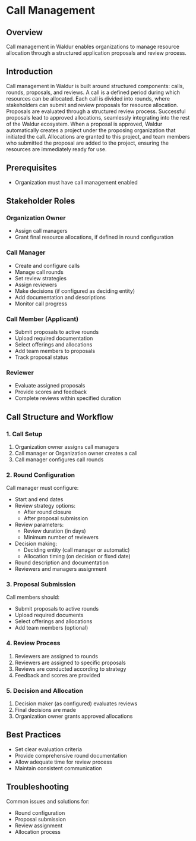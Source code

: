 # Call Management

## Overview

Call management in Waldur enables organizations to manage resource allocation through a structured application proposals and review process.

## Introduction

Call management in Waldur is built around structured components: calls, rounds, proposals, and reviews. A call is a defined period during which resources can be allocated. Each call is divided into rounds, where stakeholders can submit and review proposals for resource allocation. Proposals are evaluated through a structured review process. Successful proposals lead to approved allocations, seamlessly integrating into the rest of the Waldur ecosystem. When a proposal is approved, Waldur automatically creates a project under the proposing organization that initiated the call. Allocations are granted to this project, and team members who submitted the proposal are added to the project, ensuring the resources are immediately ready for use.

## Prerequisites

- Organization must have call management enabled

## Stakeholder Roles

### Organization Owner

- Assign call managers
- Grant final resource allocations, if defined in round configuration

### Call Manager

- Create and configure calls
- Manage call rounds
- Set review strategies
- Assign reviewers
- Make decisions (if configured as deciding entity)
- Add documentation and descriptions
- Monitor call progress

### Call Member (Applicant)

- Submit proposals to active rounds
- Upload required documentation
- Select offerings and allocations
- Add team members to proposals
- Track proposal status

### Reviewer

- Evaluate assigned proposals
- Provide scores and feedback
- Complete reviews within specified duration

## Call Structure and Workflow

### 1. Call Setup

1. Organization owner assigns call managers
2. Call manager or Organization owner creates a call
3. Call manager configures call rounds

### 2. Round Configuration

Call manager must configure:
- Start and end dates
- Review strategy options:
  - After round closure
  - After proposal submission
- Review parameters:
  - Review duration (in days)
  - Minimum number of reviewers
- Decision making:
  - Deciding entity (call manager or automatic)
  - Allocation timing (on decision or fixed date)
- Round description and documentation
- Reviewers and managers assignment

### 3. Proposal Submission

Call members should:
- Submit proposals to active rounds
- Upload required documents
- Select offerings and allocations
- Add team members (optional)

### 4. Review Process

1. Reviewers are assigned to rounds
2. Reviewers are assigned to specific proposals
3. Reviews are conducted according to strategy
4. Feedback and scores are provided

### 5. Decision and Allocation

1. Decision maker (as configured) evaluates reviews
2. Final decisions are made
3. Organization owner grants approved allocations

## Best Practices

- Set clear evaluation criteria
- Provide comprehensive round documentation
- Allow adequate time for review process
- Maintain consistent communication

## Troubleshooting

Common issues and solutions for:
- Round configuration
- Proposal submission
- Review assignment
- Allocation process
